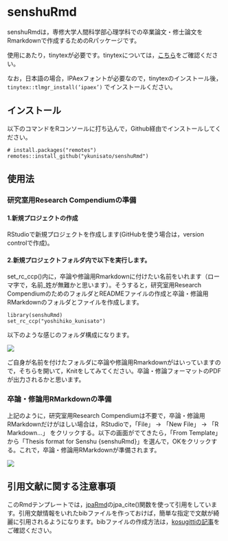
<!-- README.md is generated from README.Rmd. Please edit that file -->

# senshuRmd

<!-- badges: start -->
<!-- badges: end -->

senshuRmdは，専修大学人間科学部心理学科での卒業論文・修士論文をRmarkdownで作成するためのRパッケージです。

使用にあたり，tinytexが必要です。tinytexについては，[こちら](https://yihui.org/tinytex/)をご確認ください。

なお，日本語の場合，IPAexフォントが必要なので，tinytexのインストール後，`tinytex::tlmgr_install(‘ipaex’)`
でインストールください。

## インストール

以下のコマンドをRコンソールに打ち込んで，Github経由でインストールしてください。

    # install.packages("remotes")
    remotes::install_github("ykunisato/senshuRmd")

## 使用法

### 研究室用Research Compendiumの準備

#### 1.新規プロジェクトの作成

RStudioで新規プロジェクトを作成します(GitHubを使う場合は，version
controlで作成)。

#### 2.新規プロジェクトフォルダ内で以下を実行します。

set\_rc\_ccp()内に，卒論や修論用Rmarkdownに付けたい名前をいれます（ローマ字で，名前\_姓が無難かと思います）。そうすると，研究室用Research
CompendiumのためのフォルダとREADMEファイルの作成と卒論・修論用RMarkdownのフォルダとファイルを作成します。

    library(senshuRmd)
    set_rc_ccp("yoshihiko_kunisato")

以下のような感じのフォルダ構成になります。

![](https://ykunisato.github.io/senshuRmd/fig1.png)

ご自身が名前を付けたフォルダに卒論や修論用Rmarkdownがはいっていますので，そちらを開いて，Knitをしてみてください。卒論・修論フォーマットのPDFが出力されるかと思います。

### 卒論・修論用RMarkdownの準備

上記のように，研究室用Research
Compendiumは不要で，卒論・修論用RMarkdownだけがほしい場合は，RStudioで，「File」
-&gt; 「New File」 -&gt; 「R Markdown…」
をクリックする。以下の画面がでてきたら，「From Template」から「Thesis
format for Senshu
{senshuRmd}」を選んで，OKをクリックする。これで，卒論・修論用RMarkdownが準備されます。

![](https://ykunisato.github.io/senshuRmd//fig2.png)

## 引用文献に関する注意事項

このRmdテンプレートでは，[jpaRmd](https://github.com/ykunisato/jpaRmd)のjpa\_cite()関数を使って引用をしています。引用文献情報をいれたbibファイルを作っておけば，簡単な指定で文献が綺麗に引用されるようになります。bibファイルの作成方法は，[kosugittiの記事](https://qiita.com/kosugitti/items/63140ead7942d4e9b1d7)をご確認ください。

